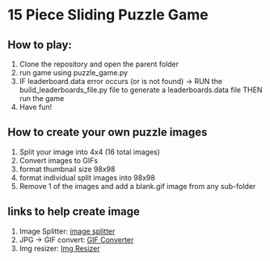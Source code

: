 # 15 Piece Sliding Puzzle Game

## **How to play:**
1. Clone the repository and open the parent folder
2. run game using puzzle_game.py
3. IF leaderboard.data error occurs (or is not found) -> RUN the build_leaderboards_file.py 
file to generate a leaderboards.data file THEN run the game
4. Have fun! 


## **How to create your own puzzle images**
1. Split your image into 4x4 (16 total images)
2. Convert images to GIFs
3. format thumbnail size 98x98
4. format individual split images into 98x98 
5. Remove 1 of the images and add a blank.gif image from any sub-folder

## **links to help create image**
1. Image Splitter: [image splitter](https://postcron.com/image-splitter/en/)
2. JPG -> GIF convert: [GIF Converter](https://www.iloveimg.com/)
3. Img resizer: [Img Resizer](https://www.iloveimg.com/)





